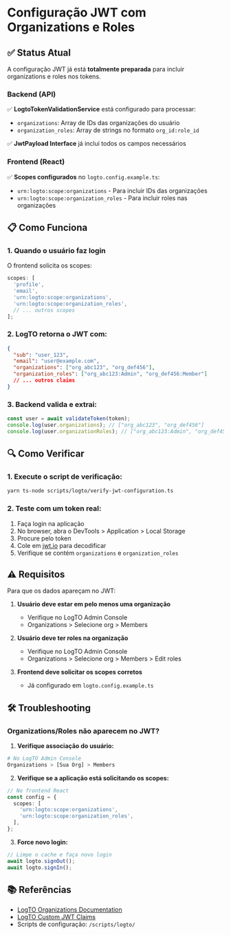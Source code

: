 # Configuração JWT com Organizations e Roles

## ✅ Status Atual

A configuração JWT já está **totalmente preparada** para incluir organizations e roles nos tokens.

### Backend (API)

✅ **LogtoTokenValidationService** está configurado para processar:

- `organizations`: Array de IDs das organizações do usuário
- `organization_roles`: Array de strings no formato `org_id:role_id`

✅ **JwtPayload Interface** já inclui todos os campos necessários

### Frontend (React)

✅ **Scopes configurados** no `logto.config.example.ts`:

- `urn:logto:scope:organizations` - Para incluir IDs das organizações
- `urn:logto:scope:organization_roles` - Para incluir roles nas organizações

## 📋 Como Funciona

### 1. Quando o usuário faz login

O frontend solicita os scopes:

```typescript
scopes: [
  'profile',
  'email',
  'urn:logto:scope:organizations',
  'urn:logto:scope:organization_roles',
  // ... outros scopes
];
```

### 2. LogTO retorna o JWT com:

```json
{
  "sub": "user_123",
  "email": "user@example.com",
  "organizations": ["org_abc123", "org_def456"],
  "organization_roles": ["org_abc123:Admin", "org_def456:Member"]
  // ... outros claims
}
```

### 3. Backend valida e extrai:

```typescript
const user = await validateToken(token);
console.log(user.organizations); // ["org_abc123", "org_def456"]
console.log(user.organizationRoles); // ["org_abc123:Admin", "org_def456:Member"]
```

## 🔍 Como Verificar

### 1. Execute o script de verificação:

```bash
yarn ts-node scripts/logto/verify-jwt-configuration.ts
```

### 2. Teste com um token real:

1. Faça login na aplicação
2. No browser, abra o DevTools > Application > Local Storage
3. Procure pelo token
4. Cole em [jwt.io](https://jwt.io) para decodificar
5. Verifique se contém `organizations` e `organization_roles`

## ⚠️ Requisitos

Para que os dados apareçam no JWT:

1. **Usuário deve estar em pelo menos uma organização**
   - Verifique no LogTO Admin Console
   - Organizations > Selecione org > Members

2. **Usuário deve ter roles na organização**
   - Verifique no LogTO Admin Console
   - Organizations > Selecione org > Members > Edit roles

3. **Frontend deve solicitar os scopes corretos**
   - Já configurado em `logto.config.example.ts`

## 🛠️ Troubleshooting

### Organizations/Roles não aparecem no JWT?

1. **Verifique associação do usuário:**

```bash
# No LogTO Admin Console
Organizations > [Sua Org] > Members
```

2. **Verifique se a aplicação está solicitando os scopes:**

```typescript
// No frontend React
const config = {
  scopes: [
    'urn:logto:scope:organizations',
    'urn:logto:scope:organization_roles',
  ],
};
```

3. **Force novo login:**

```typescript
// Limpe o cache e faça novo login
await logto.signOut();
await logto.signIn();
```

## 📚 Referências

- [LogTO Organizations Documentation](https://docs.logto.io/docs/recipes/organizations/)
- [LogTO Custom JWT Claims](https://docs.logto.io/docs/recipes/custom-jwt-claims/)
- Scripts de configuração: `/scripts/logto/`
